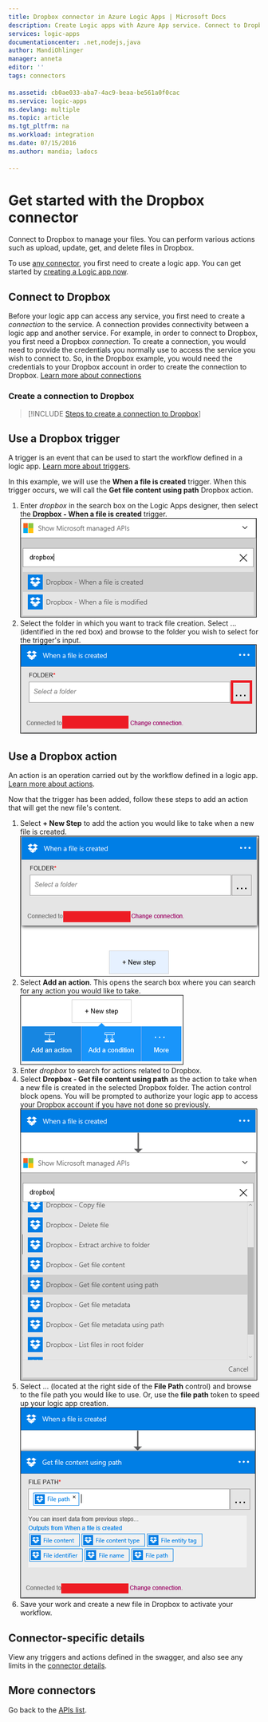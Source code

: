 ```yaml
---
title: Dropbox connector in Azure Logic Apps | Microsoft Docs
description: Create Logic apps with Azure App service. Connect to Dropbox to manage your files. You can perform various actions such as upload, update, get, and delete files in Dropbox.
services: logic-apps
documentationcenter: .net,nodejs,java
author: MandiOhlinger
manager: anneta
editor: ''
tags: connectors

ms.assetid: cb0ae033-aba7-4ac9-beaa-be561a0f0cac
ms.service: logic-apps
ms.devlang: multiple
ms.topic: article
ms.tgt_pltfrm: na
ms.workload: integration
ms.date: 07/15/2016
ms.author: mandia; ladocs

---
```

# Get started with the Dropbox connector
Connect to Dropbox to manage your files. You can perform various actions such as upload, update, get, and delete files in Dropbox.

To use [any connector](apis-list.md), you first need to create a logic app. You can get started by [creating a Logic app now](../logic-apps/quickstart-create-first-logic-app-workflow.md).

## Connect to Dropbox
Before your logic app can access any service, you first need to create a *connection* to the service. A connection provides connectivity between a logic app and another service. For example, in order to connect to Dropbox, you first need a Dropbox *connection*. To create a connection, you would need to provide the credentials you normally use to access the service you wish to connect to. So, in the Dropbox example, you would need the credentials to your Dropbox account in order to create the connection to Dropbox. [Learn more about connections]()

### Create a connection to Dropbox
> [!INCLUDE [Steps to create a connection to Dropbox](../../includes/connectors-create-api-dropbox.md)]
> 
> 

## Use a Dropbox trigger
A trigger is an event that can be used to start the workflow defined in a logic app. [Learn more about triggers](../logic-apps/logic-apps-overview.md#logic-app-concepts).

In this example, we will use the **When a file is created** trigger. When this trigger occurs, we will call the **Get file content using path** Dropbox action. 

1. Enter *dropbox* in the search box on the Logic Apps designer, then select the **Dropbox - When a file is created** trigger.      
   ![](../../includes/media/connectors-create-api-dropbox/using-dropbox-trigger.PNG)  
2. Select the folder in which you want to track file creation. Select ... (identified in the red box) and browse to the folder you wish to select for the trigger's input.  
   ![](../../includes/media/connectors-create-api-dropbox/using-dropbox-trigger-2.PNG)  

## Use a Dropbox action
An action is an operation carried out by the workflow defined in a logic app. [Learn more about actions](../logic-apps/logic-apps-overview.md#logic-app-concepts).

Now that the trigger has been added, follow these steps to add an action that will get the new file's content.

1. Select **+ New Step** to add the action you would like to take when a new file is created.  
   ![](../../includes/media/connectors-create-api-dropbox/using-dropbox-action.PNG)
2. Select **Add an action**. This opens the search box where you can search for any action you would like to take.  
   ![](../../includes/media/connectors-create-api-dropbox/using-dropbox-action-2.PNG)
3. Enter *dropbox* to search for actions related to Dropbox.  
4. Select **Dropbox - Get file content using path** as the action to take when a new file is created in the selected Dropbox folder. The action control block opens. You will be prompted to authorize your logic app to access your Dropbox account if you have not done so previously.  
   ![](../../includes/media/connectors-create-api-dropbox/using-dropbox-action-3.PNG)  
5. Select ... (located at the right side of the **File Path** control) and browse to the file path you would like to use. Or, use the **file path** token to speed up your logic app creation.  
   ![](../../includes/media/connectors-create-api-dropbox/using-dropbox-action-4.PNG)  
6. Save your work and create a new file in Dropbox to activate your workflow.  

## Connector-specific details

View any triggers and actions defined in the swagger, and also see any limits in the [connector details](/connectors/dropbox/).

## More connectors
Go back to the [APIs list](apis-list.md).